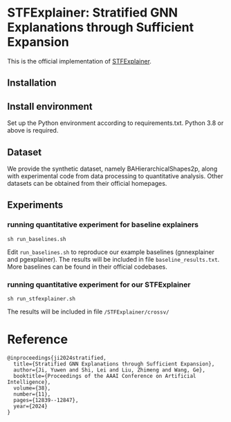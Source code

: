 # STFExplainer: Stratified GNN Explanations through Sufficient Expansion
This is the official implementation of [STFExplainer](https://underline.io/lecture/93149-stratified-gnn-explanations-through-sufficient-expansion).

## Installation
## Install environment
Set up the Python environment according to requirements.txt. Python 3.8 or above is required.

## Dataset
We provide the synthetic dataset, namely BAHierarchicalShapes2p, along with experimental code from data processing to quantitative analysis. 
Other datasets can be obtained from their official homepages.

## Experiments
### running quantitative experiment for baseline explainers
```
sh run_baselines.sh
```
Edit `run_baselines.sh` to reproduce our example baselines (gnnexplainer and pgexplainer).
The results will be included in file `baseline_results.txt`.
More baselines can be found in their official codebases.


### running quantitative experiment for our STFExplainer
```
sh run_stfexplainer.sh
```
The results will be included in file `/STFExplainer/crossv/`



# Reference
```
@inproceedings{ji2024stratified,
  title={Stratified GNN Explanations through Sufficient Expansion},
  author={Ji, Yuwen and Shi, Lei and Liu, Zhimeng and Wang, Ge},
  booktitle={Proceedings of the AAAI Conference on Artificial Intelligence},
  volume={38},
  number={11},
  pages={12839--12847},
  year={2024}
}
```
